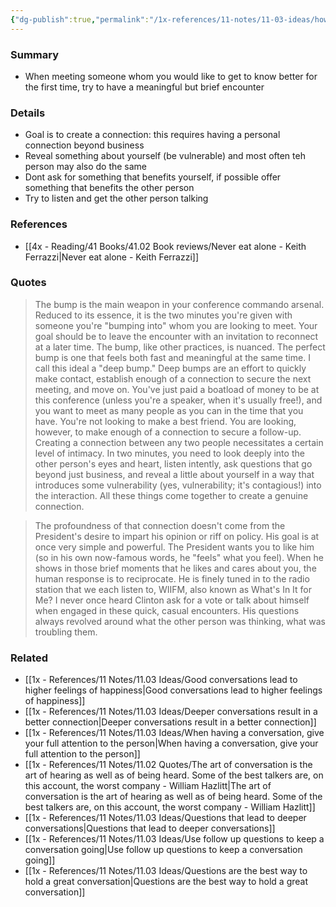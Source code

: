 ```yaml
---
{"dg-publish":true,"permalink":"/1x-references/11-notes/11-03-ideas/how-to-make-a-meaningful-brief-first-connection-with-someone/","title":"How to make a meaningful brief first connection with someone","created":"2025-03-16T19:38:02.086+03:00","updated":"2025-04-10T10:32:59.401+03:00"}
---
```



### Summary
- When meeting someone whom you would like to get to know better for the first time, try to have a meaningful but brief encounter

### Details
- Goal is to create a connection: this requires having a personal connection beyond business
- Reveal something about yourself (be vulnerable) and most often teh person may also do the same
- Dont ask for something that benefits yourself, if possible offer something that benefits the other person
- Try to listen and get the other person talking

### References
- [[4x - Reading/41 Books/41.02 Book reviews/Never eat alone - Keith Ferrazzi\|Never eat alone - Keith Ferrazzi]]

### Quotes
> The bump is the main weapon in your conference commando arsenal. Reduced to its essence, it is the two minutes you're given with someone you're "bumping into" whom you are looking to meet. Your goal should be to leave the encounter with an invitation to reconnect at a later time. The bump, like other practices, is nuanced. The perfect bump is one that feels both fast and meaningful at the same time. I call this ideal a "deep bump." Deep bumps are an effort to quickly make contact, establish enough of a connection to secure the next meeting, and move on. You've just paid a boatload of money to be at this conference (unless you're a speaker, when it's usually free!), and you want to meet as many people as you can in the time that you have. You're not looking to make a best friend. You are looking, however, to make enough of a connection to secure a follow-up. Creating a connection between any two people necessitates a certain level of intimacy. In two minutes, you need to look deeply into the other person's eyes and heart, listen intently, ask questions that go beyond just business, and reveal a little about yourself in a way that introduces some vulnerability (yes, vulnerability; it's contagious!) into the interaction. All these things come together to create a genuine connection.

> The profoundness of that connection doesn't come from the President's desire to impart his opinion or riff on policy. His goal is at once very simple and powerful. The President wants you to like him (so in his own now-famous words, he "feels" what you feel). When he shows in those brief moments that he likes and cares about you, the human response is to reciprocate. He is finely tuned in to the radio station that we each listen to, WIIFM, also known as What's In It for Me? I never once heard Clinton ask for a vote or talk about himself when engaged in these quick, casual encounters. His questions always revolved around what the other person was thinking, what was troubling them.

### Related
- [[1x - References/11 Notes/11.03 Ideas/Good conversations lead to higher feelings of happiness\|Good conversations lead to higher feelings of happiness]]
- [[1x - References/11 Notes/11.03 Ideas/Deeper conversations result in a better connection\|Deeper conversations result in a better connection]]
- [[1x - References/11 Notes/11.03 Ideas/When having a conversation, give your full attention to the person\|When having a conversation, give your full attention to the person]]
- [[1x - References/11 Notes/11.02 Quotes/The art of conversation is the art of hearing as well as of being heard. Some of the best talkers are, on this account, the worst company - William Hazlitt\|The art of conversation is the art of hearing as well as of being heard. Some of the best talkers are, on this account, the worst company - William Hazlitt]]
- [[1x - References/11 Notes/11.03 Ideas/Questions that lead to deeper conversations\|Questions that lead to deeper conversations]]
- [[1x - References/11 Notes/11.03 Ideas/Use follow up questions to keep a conversation going\|Use follow up questions to keep a conversation going]]
- [[1x - References/11 Notes/11.03 Ideas/Questions are the best way to hold a great conversation\|Questions are the best way to hold a great conversation]]